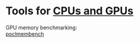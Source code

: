 
# Tools for [CPUs and GPUs](https://trendless.tech/motherboard)

GPU memory benchmarking:  
[poclmembench](https://github.com/kruzer/poclmembench)

